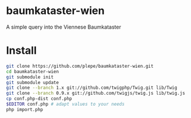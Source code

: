 # baumkataster-wien
A simple query into the Viennese Baumkataster

# Install
```sh
git clone https://github.com/plepe/baumkataster-wien.git
cd baumkataster-wien
git submodule init
git submodule update
git clone --branch 1.x git://github.com/twigphp/Twig.git lib/Twig
git clone --branch 0.9.x git://github.com/twigjs/twig.js lib/twig.js
cp conf.php-dist conf.php
$EDITOR conf.php # adapt values to your needs
php import.php
```

